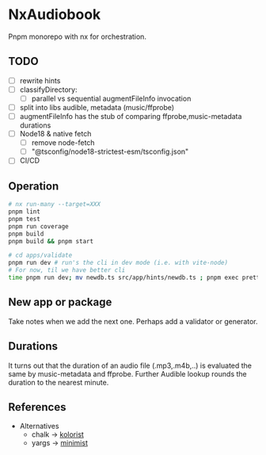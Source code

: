 
# NxAudiobook

Pnpm monorepo with nx for orchestration.

## TODO

- [ ] rewrite hints
- [ ] classifyDirectory:
  - [ ] parallel vs sequential augmentFileInfo invocation
- [ ] split into libs audible, metadata (music/ffprobe)
- [ ] augmentFileInfo has the stub of comparing ffprobe,music-metadata durations
- [ ] Node18 & native fetch
  - [ ] remove node-fetch
  - [ ] "@tsconfig/node18-strictest-esm/tsconfig.json"
- [ ] CI/CD

## Operation

```bash
# nx run-many --target=XXX
pnpm lint
pnpm test
pnpm run coverage
pnpm build
pnpm build && pnpm start

# cd apps/validate
pnpm run dev # run's the cli in dev mode (i.e. with vite-node)
# For now, til we have better cli
time pnpm run dev; mv newdb.ts src/app/hints/newdb.ts ; pnpm exec prettier --write src/app/hints/newdb.ts ; difft src/app/hints/*db.ts
```

## New app or package

Take notes when we add the next one. Perhaps add a validator or generator.

## Durations

It turns out that the duration of an audio file (.mp3,.m4b,..) is evaluated the same by music-metadata and ffprobe.
Further Audible lookup rounds the duration to the nearest minute.

## References

- Alternatives
  - chalk -> [kolorist](https://github.com/marvinhagemeister/kolorist)
  - yargs -> [minimist](https://github.com/minimistjs/minimist)
